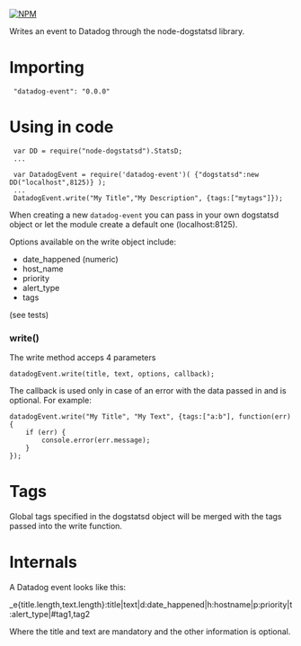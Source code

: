 [![NPM](https://nodei.co/npm/datadog-event.png)](https://npmjs.org/package/datadog-event)

Writes an event to Datadog through the node-dogstatsd library. 

# Importing

     "datadog-event": "0.0.0"


# Using in code
    
     var DD = require("node-dogstatsd").StatsD;
     ...
     
     var DatadogEvent = require('datadog-event')( {"dogstatsd":new DD("localhost",8125)} );
     ...
     DatadogEvent.write("My Title","My Description", {tags:["mytags"]});

When creating a new `datadog-event` you can pass in your own dogstatsd object or let the module create a default one (localhost:8125). 

Options available on the write object include:

* date_happened (numeric)
* host_name
* priority
* alert_type
* tags

(see tests)


### write()

The write method acceps 4 parameters

```
datadogEvent.write(title, text, options, callback);
```

The callback is used only in case of an error with the data passed in and is optional. For example:

```
datadogEvent.write("My Title", "My Text", {tags:["a:b"], function(err) {
    if (err) {
        console.error(err.message);
    }
});
```


# Tags

Global tags specified in the dogstatsd object will be merged with the tags passed into the write function.


# Internals

A Datadog event looks like this: 

_e{title.length,text.length}:title|text|d:date_happened|h:hostname|p:priority|t:alert_type|#tag1,tag2

Where the title and text are mandatory and the other information is optional.